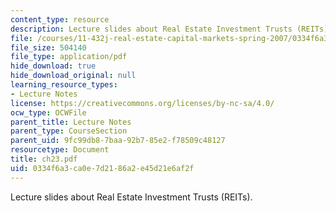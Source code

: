 ```yaml
---
content_type: resource
description: Lecture slides about Real Estate Investment Trusts (REITs).
file: /courses/11-432j-real-estate-capital-markets-spring-2007/0334f6a3ca0e7d2186a2e45d21e6af2f_ch23.pdf
file_size: 504140
file_type: application/pdf
hide_download: true
hide_download_original: null
learning_resource_types:
- Lecture Notes
license: https://creativecommons.org/licenses/by-nc-sa/4.0/
ocw_type: OCWFile
parent_title: Lecture Notes
parent_type: CourseSection
parent_uid: 9fc99db8-7baa-92b7-85e2-f78509c48127
resourcetype: Document
title: ch23.pdf
uid: 0334f6a3-ca0e-7d21-86a2-e45d21e6af2f
---
```

Lecture slides about Real Estate Investment Trusts (REITs).